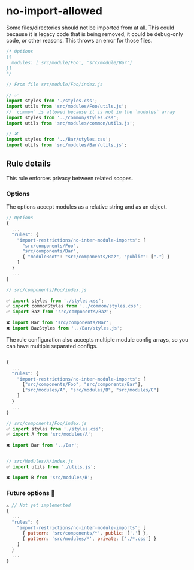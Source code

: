 # no-import-allowed

Some files/directories should not be imported from at all. This could because it is legacy code that is being removed, it could be debug-only code, or other reasons. This throws an error for those files.

```javascript
/* Options
[{
  modules: ['src/module/Foo', 'src/module/Bar']
}]
*/

// From file src/module/Foo/index.js

// ✅
import styles from './styles.css';
import utils from 'src/modules/Foo/utils.js';
// `common` is allowed because it is not in the `modules` array
import styles from '../common/styles.css';
import utils from 'src/modules/common/utils.js';

// ❌
import styles from '../Bar/styles.css';
import utils from 'src/modules/Bar/utils.js';
```

## Rule details

This rule enforces privacy between related scopes.

### Options

The options accept modules as a relative string and as an object.

```javascript
// Options
{
  ...
  "rules": {
    "import-restrictions/no-inter-module-imports": [
      "src/components/Foo",
      "src/components/Bar",
      { "moduleRoot": "src/components/Baz", "public": ["."] }
    ]
  }
  ...
}

// src/components/Foo/index.js

✅ import styles from './styles.css';
✅ import commonStyles from '../common/styles.css';
✅ import Baz from 'src/components/Baz';

❌ import Bar from 'src/components/Bar';
❌ import BazStyles from '../Bar/styles.js';
```

The rule configuration also accepts multiple module config arrays, so you can have multiple separated configs.

```javascript

{
  ...
  "rules": {
    "import-restrictions/no-inter-module-imports": [
      ["src/components/Foo", "src/components/Bar"],
      ["src/modules/A", "src/modules/B", "src/modules/C"]
    ]
  }
  ...
}

// src/components/Foo/index.js
✅ import styles from './styles.css';
✅ import A from 'src/modules/A';

❌ import Bar from '../Bar';


// src/Modules/A/index.js
✅ import utils from './utils.js';

❌ import B from 'src/modules/B';
```

### Future options 🔮

```javascript
⚠️ // Not yet implemented
{
  ...
  "rules": {
    "import-restrictions/no-inter-module-imports": [
      { pattern: 'src/components/*', public: ['.'] },
      { pattern: 'src/modules/*', private: ['./*.css'] }
    ]
  }
  ...
}
```
